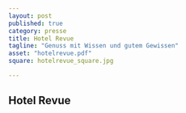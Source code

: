 ```yaml
---
layout: post
published: true
category: presse
title: Hotel Revue
tagline: "Genuss mit Wissen und gutem Gewissen"
asset: "hotelrevue.pdf"
square: hotelrevue_square.jpg

---
```


## Hotel Revue
